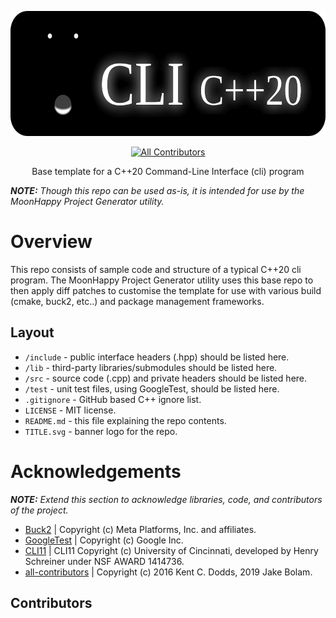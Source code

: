 <p align="center">
<img src="TITLE.svg" alt="template-cpp20-cli-base" width="600" height="200">
</p>

<!-- Badges. Suggest using https://badgen.net or https://shields.io -->
<p align="center">
<a href="#contributors"><img src="https://img.shields.io/github/all-contributors/moonhappy/template-cpp20-cli-base?color=ee8449&style=flat-square" alt="All Contributors"></a>
</p>

<p align="center">
Base template for a C++20 Command-Line Interface (cli) program 
</p>

_**NOTE:** Though this repo can be used as-is, it is intended for use by the MoonHappy Project Generator utility._

# Overview

This repo consists of sample code and structure of a typical C++20 cli program. The MoonHappy Project Generator utility uses this base repo to then apply diff patches to customise the template for use with various build (cmake, buck2, etc..) and package management frameworks.

## Layout

- `/include` - public interface headers (.hpp) should be listed here.
- `/lib` - third-party libraries/submodules should be listed here.
- `/src` - source code (.cpp) and private headers should be listed here.
- `/test` - unit test files, using GoogleTest, should be listed here.
- `.gitignore` - GitHub based C++ ignore list.
- `LICENSE` - MIT license.
- `README.md` - this file explaining the repo contents.
- `TITLE.svg` - banner logo for the repo.

# Acknowledgements

_**NOTE:** Extend this section to acknowledge libraries, code, and contributors of the project._

- [Buck2](https://github.com/facebook/buck2) | Copyright (c) Meta Platforms, Inc. and affiliates.
- [GoogleTest](https://github.com/google/googletest) | Copyright (c) Google Inc.
- [CLI11](https://github.com/CLIUtils/CLI11) | CLI11 Copyright (c) University of Cincinnati, developed by Henry Schreiner under NSF AWARD 1414736.
- [all-contributors](https://allcontributors.org) | Copyright (c) 2016 Kent C. Dodds, 2019 Jake Bolam.

## Contributors

<!-- ALL-CONTRIBUTORS-LIST:START - Do not remove or modify this section -->
<!-- prettier-ignore-start -->
<!-- markdownlint-disable -->

<!-- markdownlint-restore -->
<!-- prettier-ignore-end -->

<!-- ALL-CONTRIBUTORS-LIST:END -->
